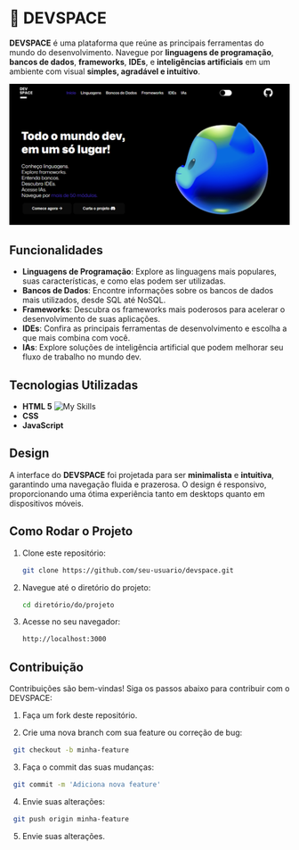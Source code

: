 # 🌌 DEVSPACE

**DEVSPACE** é uma plataforma que reúne as principais ferramentas do mundo do desenvolvimento. Navegue por **linguagens de programação**, **bancos de dados**, **frameworks**, **IDEs**, e **inteligências artificiais** em um ambiente com visual **simples, agradável e intuitivo**.

![DEVSPACE](assets/readme/readme.png)

## Funcionalidades

- **Linguagens de Programação**: Explore as linguagens mais populares, suas características, e como elas podem ser utilizadas.
- **Bancos de Dados**: Encontre informações sobre os bancos de dados mais utilizados, desde SQL até NoSQL.
- **Frameworks**: Descubra os frameworks mais poderosos para acelerar o desenvolvimento de suas aplicações.
- **IDEs**: Confira as principais ferramentas de desenvolvimento e escolha a que mais combina com você.
- **IAs**: Explore soluções de inteligência artificial que podem melhorar seu fluxo de trabalho no mundo dev.

## Tecnologias Utilizadas

- **HTML 5** ![My Skills](https://skillicons.dev/icons?i=html,css,js&perline=2)
- **CSS**
- **JavaScript**

## Design

A interface do **DEVSPACE** foi projetada para ser **minimalista** e **intuitiva**, garantindo uma navegação fluida e prazerosa. O design é responsivo, proporcionando uma ótima experiência tanto em desktops quanto em dispositivos móveis.

## Como Rodar o Projeto

1. Clone este repositório:

   ```bash
   git clone https://github.com/seu-usuario/devspace.git
   ```

2. Navegue até o diretório do projeto:

   ```bash
   cd diretório/do/projeto
   ```

3. Acesse no seu navegador:
   ```bash
   http://localhost:3000
   ```

## Contribuição

Contribuições são bem-vindas! Siga os passos abaixo para contribuir com o DEVSPACE:

1. Faça um fork deste repositório.

2. Crie uma nova branch com sua feature ou correção de bug:

```bash
 git checkout -b minha-feature
```

3. Faça o commit das suas mudanças:

```bash
 git commit -m 'Adiciona nova feature'
```

4. Envie suas alterações:

```bash
 git push origin minha-feature
```

5. Envie suas alterações.
